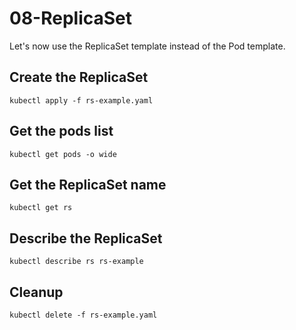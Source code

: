 # 08-ReplicaSet

Let's now use the ReplicaSet template instead of the Pod template.

## Create the ReplicaSet

    kubectl apply -f rs-example.yaml

## Get the pods list

    kubectl get pods -o wide

## Get the ReplicaSet name

    kubectl get rs

## Describe the ReplicaSet

    kubectl describe rs rs-example

## Cleanup

    kubectl delete -f rs-example.yaml
